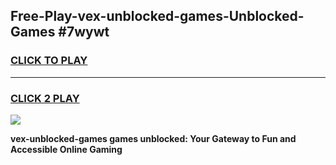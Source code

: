 
## Free-Play-vex-unblocked-games-Unblocked-Games #7wywt
<h3>
<a href="https://news.freeplayer.one?title=vex-unblocked-games&ref=8M">CLICK TO PLAY</a></h3>
<hr>

<h3>
<a href="https://news.freeplayer.one?title=vex-unblocked-games&ref=8M">CLICK 2 PLAY</a>
  
</h3>

<a href="https://news.freeplayer.one?title=vex-unblocked-games&ref=8M"><img src="https://clearcache.store/games.png"></a>


**vex-unblocked-games games unblocked: Your Gateway to Fun and Accessible Online Gaming**
